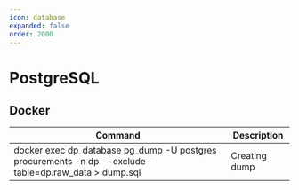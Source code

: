 ```yaml
---
icon: database
expanded: false
order: 2000
---
```


# PostgreSQL

## Docker

| Command | Description |
|----------------|----------|
| docker exec dp_database pg_dump -U postgres procurements -n dp --exclude-table=dp.raw_data > dump.sql | Creating dump |
